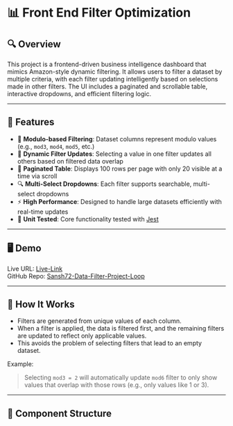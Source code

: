 # 📊 Front End Filter Optimization

## 🔍 Overview

This project is a frontend-driven business intelligence dashboard that mimics Amazon-style dynamic filtering. It allows users to filter a dataset by multiple criteria, with each filter updating intelligently based on selections made in other filters. The UI includes a paginated and scrollable table, interactive dropdowns, and efficient filtering logic.

---

## 🚀 Features

- 🔢 **Modulo-based Filtering**: Dataset columns represent modulo values (e.g., `mod3`, `mod4`, `mod5`, etc.)
- 🔄 **Dynamic Filter Updates**: Selecting a value in one filter updates all others based on filtered data overlap
- 📑 **Paginated Table**: Displays 100 rows per page with only 20 visible at a time via scroll
- 🔍 **Multi-Select Dropdowns**: Each filter supports searchable, multi-select dropdowns
- ⚡ **High Performance**: Designed to handle large datasets efficiently with real-time updates
- 🧪 **Unit Tested**: Core functionality tested with [Jest](https://jestjs.io/)

---

## 🖥️ Demo

Live URL: [Live-Link](https://data-filter-project-loop.vercel.app/)  
GitHub Repo: [Sansh72-Data-Filter-Project-Loop](https://github.com/sansh72/Data-Filter-Project-Loop)

---

## 🧠 How It Works

- Filters are generated from unique values of each column.
- When a filter is applied, the data is filtered first, and the remaining filters are updated to reflect only applicable values.
- This avoids the problem of selecting filters that lead to an empty dataset.

Example:
> Selecting `mod3 = 2` will automatically update `mod6` filter to only show values that overlap with those rows (e.g., only values like 1 or 3).

---

## 🧩 Component Structure


 
 

